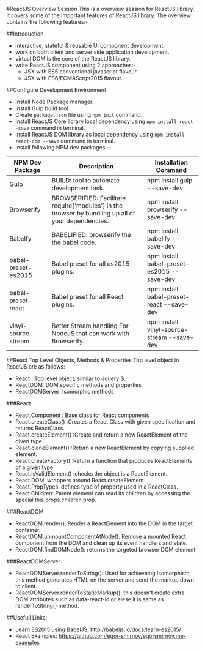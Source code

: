 #ReactJS Overview Session
This is a overview session for ReactJS library.
It covers some of the important features of ReactJS library.
The overview contains the following features:-

##Introduction
- interactive, stateful & reusable UI component development.
- work on both client and server side application development.
- virtual DOM is the core of the ReactJS library.
- write ReactJS component using 2 approaches:-
    - JSX with ES5 conventional javascript flavour
    - JSX with ES6/ECMAScript2015 flavour.
    
##Configure Development Environment
- Install Node Package manager.
- Install Gulp build tool.
- Create  `package.json` file using `npm init` command.
- Install ReactJS Core library local dependency using `npm install react --save` command in terminal.
- Install ReactJS DOM library as local dependency using `npm install react-dom --save` command in terminal.
- Install following NPM dev packages:--

| NPM Dev Package     | Description                                                                                         | Installation Command                       |
|---------------------|-----------------------------------------------------------------------------------------------------|--------------------------------------------|
| Gulp                | BUILD: tool to automate development task.                                                           | npm install gulp --save-dev                |
| Browserify          | BROWSERIFIED: Facilitate require('modules') in the browser by bundling up all of your dependencies. | npm install browserify --save-dev          |
| Babelfy             | BABELIFIED: browserify the the babel code.                                                          | npm install babelify --save-dev            |
| babel-preset-es2015 | Babel preset for all es2015 plugins.                                                                | npm install babel-preset-es2015 --save-dev |
| babel-preset-react  | Babel preset for all React plugins.                                                                 | npm install babel-preset-react --save-dev  |
| vinyl-source-stream | Better Stream handling For NodeJS that can work with Browserify.                                    | npm install vinyl-source-stream --save-dev |


##React Top Level Objects, Methods & Properties
Top level object in ReactJS are as follows:-
- React : Top level object, similar to Jquery $.
- ReactDOM: DOM specific methods and properties
- ReactDOMServer: Isomorphic methods

###React 
- React.Component : Base class for React components
- React.createClass() :Creates a React Class with given specification and returns ReactClass.
- React.createElement() :Create and return a new ReactElement of the given type.
- React.cloneElement() :Return a new ReactElement by copying supplied element.
- React.createFactory() :Return a function that produces ReactElements of a given type
- React.isValidElement() :checks the object is a ReactElement.
- React.DOM: wrappers around React.createElement 
- React.PropTypes: defines type of property used in a ReactClass.
- React.Children: Parent element can read its children by accessing the special this.props.children prop.

###ReactDOM
- ReactDOM.render(): Render a ReactElement into the DOM in the target container.
- ReactDOM.unmountComponentAtNode(): Remove a mounted React component from the DOM and clean up its event handlers and state.
- ReactDOM.findDOMNode(): returns the targeted browser DOM element. 

###ReactDOMServer
- ReactDOMServer.renderToString(): Used for achieveing Isomorphism, this method generates HTML on the server and send the markup down to client.
- ReactDOMServer.renderToStaticMarkup(): this doesn't create extra DOM attributes such as data-react-id or elese it is same as renderToString() method.

##Usefull Links:-
- Learn ES2015 using BabelJS: http://babeljs.io/docs/learn-es2015/
- React Examples: https://github.com/egor-smirnov/egorsmirnov.me-examples
